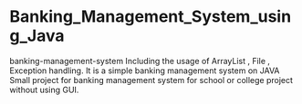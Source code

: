 # Banking_Management_System_using_Java
banking-management-system Including the usage of ArrayList , File , Exception handling. It is a simple banking management system on JAVA  Small project for banking management system for school or college project without using GUI.
